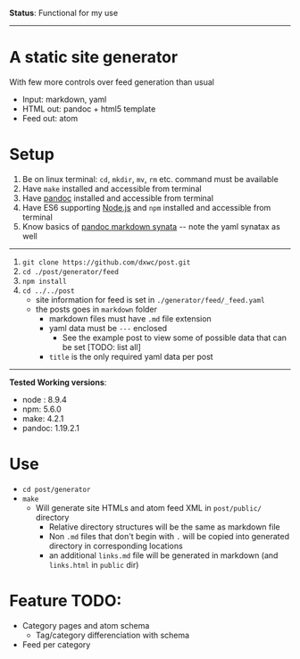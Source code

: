 **Status**: Functional for my use

------

# A static site generator
With few more controls over feed generation than usual

+ Input: markdown, yaml
+ HTML out: pandoc + html5 template
+ Feed out: atom

# Setup

1. Be on linux terminal: `cd`, `mkdir`, `mv`, `rm` etc. command must be available
2. Have `make` installed and accessible from terminal
3. Have [pandoc](https://pandoc.org/) installed and accessible from terminal
4. Have ES6 supporting [Node.js](https://nodejs.org/) and `npm` installed and
   accessible from terminal
5. Know basics of [pandoc markdown synata](http://pandoc.org/MANUAL.html#pandocs-markdown) -- note the yaml synatax as well

-------------

1. `git clone https://github.com/dxwc/post.git`
2. `cd ./post/generator/feed`
4. `npm install`
3. `cd ../../post`
    + site information for feed is set in `./generator/feed/_feed.yaml`
    + the posts goes in `markdown` folder
        + markdown files must have `.md` file extension
        + yaml data must be `---` enclosed
            + See the example post to view some of possible data that can be
              set [TODO: list all]
        + `title` is the only required yaml data per post

------------

**Tested Working versions**:

+ node : 8.9.4
+ npm: 5.6.0
+ make: 4.2.1
+ pandoc: 1.19.2.1

# Use

+ `cd post/generator`
+ `make`
    + Will generate site HTMLs and atom feed XML in `post/public/` directory
        + Relative directory structures will be the same as markdown file
        + Non `.md` files that don't begin with `.` will be copied into generated
          directory in corresponding locations
        + an additional `links.md` file will be generated in markdown (and `links.html`
          in `public` dir)

# Feature TODO:

+ Category pages and atom schema
    + Tag/category differenciation with schema
+ Feed per category